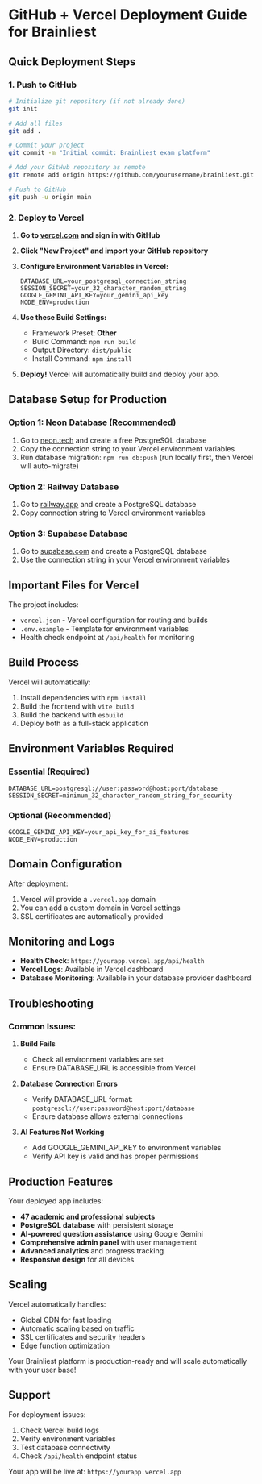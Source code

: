 # GitHub + Vercel Deployment Guide for Brainliest

## Quick Deployment Steps

### 1. Push to GitHub

```bash
# Initialize git repository (if not already done)
git init

# Add all files
git add .

# Commit your project
git commit -m "Initial commit: Brainliest exam platform"

# Add your GitHub repository as remote
git remote add origin https://github.com/yourusername/brainliest.git

# Push to GitHub
git push -u origin main
```

### 2. Deploy to Vercel

1. **Go to [vercel.com](https://vercel.com) and sign in with GitHub**

2. **Click "New Project" and import your GitHub repository**

3. **Configure Environment Variables in Vercel:**
   ```
   DATABASE_URL=your_postgresql_connection_string
   SESSION_SECRET=your_32_character_random_string
   GOOGLE_GEMINI_API_KEY=your_gemini_api_key
   NODE_ENV=production
   ```

4. **Use these Build Settings:**
   - Framework Preset: **Other**
   - Build Command: `npm run build`
   - Output Directory: `dist/public`
   - Install Command: `npm install`

5. **Deploy!** Vercel will automatically build and deploy your app.

## Database Setup for Production

### Option 1: Neon Database (Recommended)
1. Go to [neon.tech](https://neon.tech) and create a free PostgreSQL database
2. Copy the connection string to your Vercel environment variables
3. Run database migration: `npm run db:push` (run locally first, then Vercel will auto-migrate)

### Option 2: Railway Database
1. Go to [railway.app](https://railway.app) and create a PostgreSQL database
2. Copy connection string to Vercel environment variables

### Option 3: Supabase Database
1. Go to [supabase.com](https://supabase.com) and create a PostgreSQL database
2. Use the connection string in your Vercel environment variables

## Important Files for Vercel

The project includes:
- `vercel.json` - Vercel configuration for routing and builds
- `.env.example` - Template for environment variables
- Health check endpoint at `/api/health` for monitoring

## Build Process

Vercel will automatically:
1. Install dependencies with `npm install`
2. Build the frontend with `vite build`
3. Build the backend with `esbuild`
4. Deploy both as a full-stack application

## Environment Variables Required

### Essential (Required)
```
DATABASE_URL=postgresql://user:password@host:port/database
SESSION_SECRET=minimum_32_character_random_string_for_security
```

### Optional (Recommended)
```
GOOGLE_GEMINI_API_KEY=your_api_key_for_ai_features
NODE_ENV=production
```

## Domain Configuration

After deployment:
1. Vercel will provide a `.vercel.app` domain
2. You can add a custom domain in Vercel settings
3. SSL certificates are automatically provided

## Monitoring and Logs

- **Health Check**: `https://yourapp.vercel.app/api/health`
- **Vercel Logs**: Available in Vercel dashboard
- **Database Monitoring**: Available in your database provider dashboard

## Troubleshooting

### Common Issues:

1. **Build Fails**
   - Check all environment variables are set
   - Ensure DATABASE_URL is accessible from Vercel

2. **Database Connection Errors**
   - Verify DATABASE_URL format: `postgresql://user:password@host:port/database`
   - Ensure database allows external connections

3. **AI Features Not Working**
   - Add GOOGLE_GEMINI_API_KEY to environment variables
   - Verify API key is valid and has proper permissions

## Production Features

Your deployed app includes:
- **47 academic and professional subjects**
- **PostgreSQL database** with persistent storage
- **AI-powered question assistance** using Google Gemini
- **Comprehensive admin panel** with user management
- **Advanced analytics** and progress tracking
- **Responsive design** for all devices

## Scaling

Vercel automatically handles:
- Global CDN for fast loading
- Automatic scaling based on traffic
- SSL certificates and security headers
- Edge function optimization

Your Brainliest platform is production-ready and will scale automatically with your user base!

## Support

For deployment issues:
1. Check Vercel build logs
2. Verify environment variables
3. Test database connectivity
4. Check `/api/health` endpoint status

Your app will be live at: `https://yourapp.vercel.app`